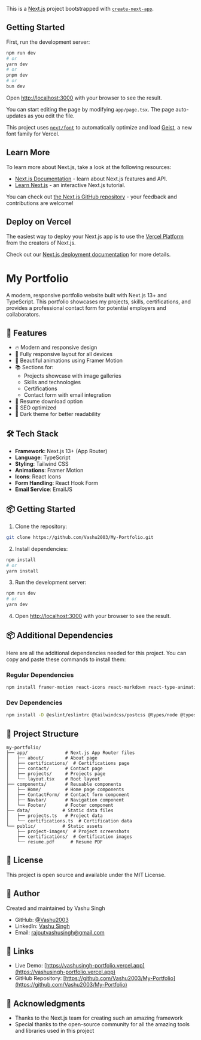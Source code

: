 This is a [Next.js](https://nextjs.org) project bootstrapped with [`create-next-app`](https://nextjs.org/docs/app/api-reference/cli/create-next-app).

## Getting Started

First, run the development server:

```bash
npm run dev
# or
yarn dev
# or
pnpm dev
# or
bun dev
```

Open [http://localhost:3000](http://localhost:3000) with your browser to see the result.

You can start editing the page by modifying `app/page.tsx`. The page auto-updates as you edit the file.

This project uses [`next/font`](https://nextjs.org/docs/app/building-your-application/optimizing/fonts) to automatically optimize and load [Geist](https://vercel.com/font), a new font family for Vercel.

## Learn More

To learn more about Next.js, take a look at the following resources:

- [Next.js Documentation](https://nextjs.org/docs) - learn about Next.js features and API.
- [Learn Next.js](https://nextjs.org/learn) - an interactive Next.js tutorial.

You can check out [the Next.js GitHub repository](https://github.com/vercel/next.js) - your feedback and contributions are welcome!

## Deploy on Vercel

The easiest way to deploy your Next.js app is to use the [Vercel Platform](https://vercel.com/new?utm_medium=default-template&filter=next.js&utm_source=create-next-app&utm_campaign=create-next-app-readme) from the creators of Next.js.

Check out our [Next.js deployment documentation](https://nextjs.org/docs/app/building-your-application/deploying) for more details.

# My Portfolio

A modern, responsive portfolio website built with Next.js 13+ and TypeScript. This portfolio showcases my projects, skills, certifications, and provides a professional contact form for potential employers and collaborators.

## 🚀 Features

- 🔥 Modern and responsive design
- 📱 Fully responsive layout for all devices
- 🎨 Beautiful animations using Framer Motion
- 📚 Sections for:
  - Projects showcase with image galleries
  - Skills and technologies
  - Certifications
  - Contact form with email integration
- 📄 Resume download option
- 🔐 SEO optimized
- 🎨 Dark theme for better readability

## 🛠️ Tech Stack

- **Framework**: Next.js 13+ (App Router)
- **Language**: TypeScript
- **Styling**: Tailwind CSS
- **Animations**: Framer Motion
- **Icons**: React Icons
- **Form Handling**: React Hook Form
- **Email Service**: EmailJS

## 📦 Getting Started

1. Clone the repository:
```bash
git clone https://github.com/Vashu2003/My-Portfolio.git
```

2. Install dependencies:
```bash
npm install
# or
yarn install
```

3. Run the development server:
```bash
npm run dev
# or
yarn dev
```

4. Open [http://localhost:3000](http://localhost:3000) with your browser to see the result.

## 📦 Additional Dependencies

Here are all the additional dependencies needed for this project. You can copy and paste these commands to install them:

### Regular Dependencies
```bash
npm install framer-motion react-icons react-markdown react-type-animation remark remark-gfm remark-html yet-another-react-lightbox
```

### Dev Dependencies
```bash
npm install -D @eslint/eslintrc @tailwindcss/postcss @types/node @types/react @types/react-dom eslint eslint-config-next tailwindcss typescript
```

## 📁 Project Structure

```
my-portfolio/
├── app/              # Next.js App Router files
│   ├── about/        # About page
│   ├── certifications/  # Certifications page
│   ├── contact/      # Contact page
│   ├── projects/     # Projects page
│   └── layout.tsx    # Root layout
├── components/       # Reusable components
│   ├── Home/         # Home page components
│   ├── ContactForm/  # Contact form component
│   ├── Navbar/       # Navigation component
│   └── Footer/       # Footer component
├── data/            # Static data files
│   ├── projects.ts   # Project data
│   └── certifications.ts  # Certification data
└── public/          # Static assets
    ├── project-images/  # Project screenshots
    ├── certifications/  # Certification images
    └── resume.pdf      # Resume PDF
```

## 📝 License

This project is open source and available under the MIT License.

## 👥 Author

Created and maintained by Vashu Singh

- GitHub: [@Vashu2003](https://github.com/Vashu2003)
- LinkedIn: [Vashu Singh](https://www.linkedin.com/in/vashu-singh)
- Email: rajputvashusingh@gmail.com

## 🔗 Links

- Live Demo: [https://vashusingh-portfolio.vercel.app](https://vashusingh-portfolio.vercel.app)
- GitHub Repository: [https://github.com/Vashu2003/My-Portfolio](https://github.com/Vashu2003/My-Portfolio)

## 🙏 Acknowledgments

- Thanks to the Next.js team for creating such an amazing framework
- Special thanks to the open-source community for all the amazing tools and libraries used in this project
